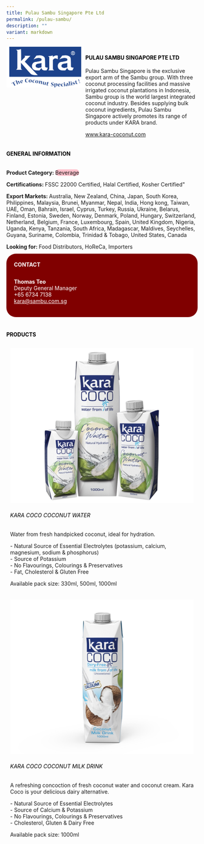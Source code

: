 ```yaml
---
title: Pulau Sambu Singapore Pte Ltd
permalink: /pulau-sambu/
description: ""
variant: markdown
---
```

<div class="flex-paragraph">
	<div style="display: flex; flex-wrap: wrap;" class="flex-container">
		<div style="flex: 1 1 40%; display: block;" class="card sgds">
			<img src="/images/pulau_sambu_logo.png">
		</div>
		<div style="flex: 1 1 58%; display: block; margin-left: 3px" class="card-sgds">
			<h4 style="text-transform: uppercase; color: black;"><b>Pulau Sambu Singapore Pte Ltd</b></h4>
			<p>Pulau Sambu Singapore is the exclusive export arm of the Sambu group. With three coconut processing facilities and massive irrigated coconut plantations in Indonesia, Sambu group is the world largest integrated coconut industry. Besides supplying bulk coconut ingredients, Pulau Sambu Singapore actively promotes its range of products under KARA brand.</p>
			<p><a target="_blank" href="https://www.kara-coconut.com">www.kara-coconut.com</a></p>
		</div>
	</div>
</div>

<h4 style="text-transform: uppercase; color: black;">
	<b>General Information</b>
</h4>
<div style="display: flex; flex-wrap: wrap;" class="flex-container">
	<div style="flex: 1 1 65%; display: block; align-self: stretch" class="card sgds">
		<div class="flex-paragraph">
			<p>
				<b>Product Category: </b>
				<span style="background-color: pink; border-radius: 10px;">Beverage</span>
			</p>
			<p>
				<b>Certifications: </b>FSSC 22000 Certified, Halal Certified, Kosher Certified"
			</p>
			<p>
				<b>Export Markets: </b>Australia, New Zealand, China, Japan, South Korea, Philippines, Malaysia, Brunei, Myanmar, Nepal, India, Hong kong, Taiwan, UAE, Oman, Bahrain, Israel, Cyprus, Turkey, Russia, Ukraine, Belarus, Finland, Estonia, Sweden, Norway, Denmark, Poland, Hungary, Switzerland, Netherland, Belgium, France, Luxembourg, Spain, United Kingdom, Nigeria, Uganda, Kenya, Tanzania, South Africa, Madagascar, Maldives, Seychelles, Guyana, Suriname, Colombia, Trinidad &amp; Tobago, United States, Canada
			</p>
			<p style="margin-bottom: 10px;">
				<b>Looking for: </b>Food Distributors, HoReCa, Importers
			</p>
		</div>
	</div>
	<div style="flex: 1 1 35%; padding: 10px; display: block; background-color: maroon; border-radius: 25px; align-self: center;" class="card sgds">
		<h4 style="color: white; margin-top: 10px; margin-left: 10px;">CONTACT</h4>
		<div class="flex-paragraph">
			<p style="padding: 10px; color: white;">
				<b>Thomas Teo</b>
				<br>Deputy General Manager<br>+65 6734 7138<br>
				<a style="color: white;" href="mailto:kara@sambu.com.sg">kara@sambu.com.sg</a>
			</p>
		</div>
	</div>
</div>
<br>
<h4 style="text-transform: uppercase; color: black;">
	<b>Products</b>
</h4>
<div style="display: flex; flex-wrap: wrap;">
	<div style="flex: 1 1 47%; margin: 10px; display: block;" class="card sgds">
		<div style="display: block;" class="flex-image">
			<img src="/images/pulau_sambu_product_01.jpg">
		</div>
		<div class="flex-paragraph">
			<h6 style="text-transform: uppercase; color: black;">Kara Coco Coconut Water</h6>
			<p>Water from fresh handpicked coconut, ideal for hydration.</p>
			<p>- Natural Source of Essential Electrolytes (potassium, calcium, magnesium, sodium &amp; phosphorus)<br>- Source of Potassium<br>- No Flavourings, Colourings &amp; Preservatives<br>- Fat, Cholesterol &amp; Gluten Free</p>
			<p>Available pack size: 330ml, 500ml, 1000ml</p>
		</div>
	</div>
	<div style="flex: 1 1 47%; margin: 10px; display: block;" class="card sgds">
		<div style="display: block;" class="flex-image">
			<img src="/images/pulau_sambu_product_02.jpg">
		</div>
		<div class="flex-paragraph">
			<h6 style="text-transform: uppercase; color: black;">Kara Coco Coconut Milk Drink</h6>
			<p>A refreshing concoction of fresh coconut water and coconut cream. Kara Coco is your delicious dairy alternative.</p>
			<p>- Natural Source of Essential Electrolytes<br>- Source of Calcium &amp; Potassium<br>- No Flavourings, Colourings &amp; Preservatives<br>- Cholesterol, Gluten &amp; Dairy Free</p>
			<p>Available pack size: 1000ml</p>
		</div>
	</div>
</div>